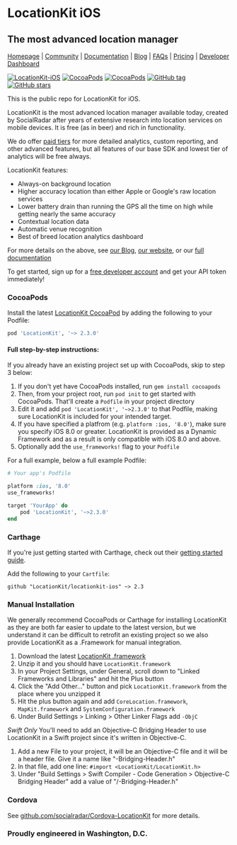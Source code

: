 # LocationKit iOS
## The most advanced location manager

[Homepage](https://locationkit.io) | [Community](https://community.locationkit.io) | [Documentation](https://docs.locationkit.io) | [Blog](https://locationkit.io/blog) | [FAQs](https://locationkit.io/developer/faqs-for-android-ios-developers-location-accuracy/) | [Pricing](https://locationkit.io/pricing/) | [Developer Dashboard](https://dashboard.locationkit.io)

[![LocationKit-iOS](https://img.shields.io/badge/LocationKit--iOS-2.3.0-orange.svg)](https://docs.locationkit.io) [![CocoaPods](https://img.shields.io/cocoapods/v/LocationKit.svg?style=flat-square)](https://cocoapods.org/pods/LocationKit) [![CocoaPods](https://img.shields.io/cocoapods/p/LocationKit.svg?style=flat-square)](https://cocoapods.org/pods/LocationKit) [![GitHub tag](https://img.shields.io/github/tag/locationkit/locationkit-ios.svg?style=flat-square)](https://github.com/locationkit/locationkit-ios) [![GitHub stars](https://img.shields.io/github/stars/locationkit/locationkit-ios.svg?style=social&label=LocationKit-iOS)](https://github.com/locationkit/locationkit-ios)

This is the public repo for LocationKit for iOS.

LocationKit is the most advanced location manager available today, created by
SocialRadar after years of extensive research into location services on mobile
devices. It is free (as in beer) and rich in functionality.

We do offer [paid tiers](https://locationkit.io/pricing) for more detailed
analytics, custom reporting, and other advanced features, but all features of
our base SDK and lowest tier of analytics will be free always.

LocationKit features:

* Always-on background location
* Higher accuracy location than either Apple or Google's raw location services
* Lower battery drain than running the GPS all the time on high while getting
  nearly the same accuracy
* Contextual location data
* Automatic venue recognition
* Best of breed location analytics dashboard

For more details on the above, see [our Blog](https://locationkit.io/blog), [our
website](https://locationkit.io), or our [full documentation](https://docs.locationkit.io)

To get started, sign up for a
[free developer account](https://dashboard.locationkit.io) and get your API token
immediately!

### CocoaPods

Install the latest [LocationKit CocoaPod](https://cocoapods.org/pods/LocationKit)
by adding the following to your Podfile:

```ruby
pod 'LocationKit', '~> 2.3.0'
```

#### Full step-by-step instructions:

If you already have an existing project set up with CocoaPods, skip to step 3 below:

1. If you don't yet have CocoaPods installed, run `gem install cocoapods`
1. Then, from your project root, run `pod init` to get started with CocoaPods.
   That'll create a `Podfile` in your project directory
1. Edit it and add `pod 'LocationKit', '~>2.3.0'` to that Podfile, making sure
   LocationKit is included for your intended target.
1. If you have specified a platfrom (e.g. `platform :ios, '8.0'`), make sure
   you specify iOS 8.0 or greater. LocationKit is provided as a Dynamic
   Framework and as a result is only compatible with iOS 8.0 and above.
1. Optionally add the `use_frameworks!` flag to your `Podfile`

For a full example, below a full example Podfile:

```ruby
# Your app's Podfile

platform :ios, '8.0'
use_frameworks!

target 'YourApp' do
    pod 'LocationKit', '~>2.3.0'
end
```

### Carthage

If you're just getting started with Carthage, check out their
[getting started guide](https://github.com/Carthage/Carthage#if-youre-building-for-ios).

Add the following to your `Cartfile`:

```
github "LocationKit/locationkit-ios" ~> 2.3
```

### Manual Installation

We generally recommend CocoaPods or Carthage for installing LocationKit as they
are both far easier to update to the latest version, but we understand it can be
difficult to retrofit an existing project so we also provide LocationKit as a
.Framework for manual integration.

1. Download the latest [LocationKit .framework](/releases)
2. Unzip it and you should have `LocationKit.framework`
3. In your Project Settings, under General, scroll down to "Linked Frameworks
   and Libraries" and hit the Plus button
4. Click the "Add Other..." button and pick `LocationKit.framework` from the
   place where you unzipped it
5. Hit the plus button again and add `CoreLocation.framework`, `MapKit.framework`
   and `SystemConfiguration.framework`
6. Under Build Settings > Linking > Other Linker Flags add `-ObjC`

*Swift Only*
You'll need to add an Objective-C Bridging Header to use LocationKit in a Swift
project since it's written in Objective-C.

1. Add a new File to your project, it will be an Objective-C file and it will be
   a header file. Give it a name like "<YourProjectName>-Bridging-Header.h"
2. In that file, add one line: `#import <LocationKit/LocationKit.h>`
3. Under "Build Settings > Swift Compiler - Code Generation > Objective-C Bridging
   Header" add a value of "<YourProjectName>/<YourProjectName>-Bridging-Header.h"

### Cordova

See [github.com/socialradar/Cordova-LocationKit](https://github.com/socialradar/Cordova-LocationKit) for more details.

### Proudly engineered in Washington, D.C.
